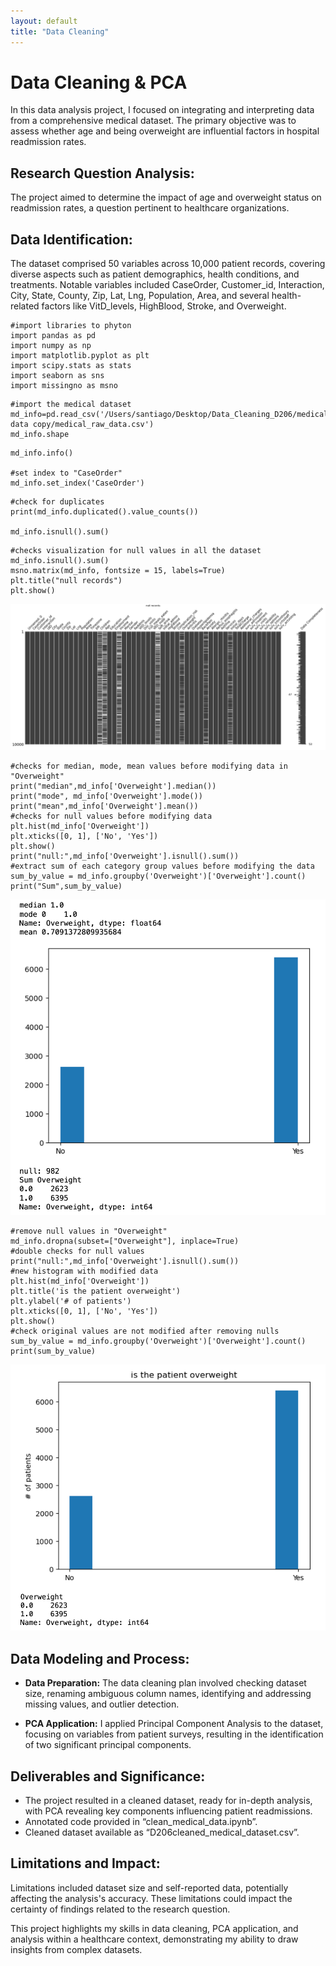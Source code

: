 ```yaml
---
layout: default
title: "Data Cleaning"
---
```

# Data Cleaning & PCA

In this data analysis project, I focused on integrating and interpreting data from a comprehensive medical dataset. The primary objective was to assess whether age and being overweight are influential factors in hospital readmission rates.

## Research Question Analysis:
The project aimed to determine the impact of age and overweight status on readmission rates, a question pertinent to healthcare organizations.

## Data Identification:
The dataset comprised 50 variables across 10,000 patient records, covering diverse aspects such as patient demographics, health conditions, and treatments. Notable variables included CaseOrder, Customer_id, Interaction, City, State, County, Zip, Lat, Lng, Population, Area, and several health-related factors like VitD_levels, HighBlood, Stroke, and Overweight.

```
#import libraries to phyton
import pandas as pd
import numpy as np 
import matplotlib.pyplot as plt
import scipy.stats as stats
import seaborn as sns
import missingno as msno
```
```
#import the medical dataset 
md_info=pd.read_csv('/Users/santiago/Desktop/Data_Cleaning_D206/medical data copy/medical_raw_data.csv')
md_info.shape
```
```
md_info.info()

#set index to "CaseOrder"
md_info.set_index('CaseOrder')
```
```
#check for duplicates
print(md_info.duplicated().value_counts())

md_info.isnull().sum()
```
```
#checks visualization for null values in all the dataset
md_info.isnull().sum()
msno.matrix(md_info, fontsize = 15, labels=True)
plt.title("null records")
plt.show()
```
![null_vizualisation](/assets/SCR-20231123-udza.png)
```
#checks for median, mode, mean values before modifying data in "Overweight"
print("median",md_info['Overweight'].median())
print("mode", md_info['Overweight'].mode())
print("mean",md_info['Overweight'].mean())
#checks for null values before modifying data
plt.hist(md_info['Overweight'])
plt.xticks([0, 1], ['No', 'Yes'])
plt.show()
print("null:",md_info['Overweight'].isnull().sum())
#extract sum of each category group values before modifying the data
sum_by_value = md_info.groupby('Overweight')['Overweight'].count()
print("Sum",sum_by_value)

```
![median vizualisation](/assets/SCR-20231123-ufqi.png)

```
#remove null values in "Overweight"
md_info.dropna(subset=["Overweight"], inplace=True)
#double checks for null values
print("null:",md_info['Overweight'].isnull().sum())
#new histogram with modified data
plt.hist(md_info['Overweight'])
plt.title('is the patient overweight')
plt.ylabel('# of patients')
plt.xticks([0, 1], ['No', 'Yes'])
plt.show()
#check original values are not modified after removing nulls
sum_by_value = md_info.groupby('Overweight')['Overweight'].count()
print(sum_by_value)

```
![overweight 2nd vizualisation](/assets/SCR-20231123-uhav.png)


## Data Modeling and Process:

- **Data Preparation:** The data cleaning plan involved checking dataset size, renaming ambiguous column names, identifying and addressing missing values, and outlier detection.
  
- **PCA Application:** I applied Principal Component Analysis to the dataset, focusing on variables from patient surveys, resulting in the identification of two significant principal components.
  
## Deliverables and Significance:

- The project resulted in a cleaned dataset, ready for in-depth analysis, with PCA revealing key components influencing patient readmissions.
- Annotated code provided in “clean_medical_data.ipynb”.
- Cleaned dataset available as “D206cleaned_medical_dataset.csv”.
  
## Limitations and Impact:

Limitations included dataset size and self-reported data, potentially affecting the analysis's accuracy.
These limitations could impact the certainty of findings related to the research question.

This project highlights my skills in data cleaning, PCA application, and analysis within a healthcare context, demonstrating my ability to draw insights from complex datasets.
